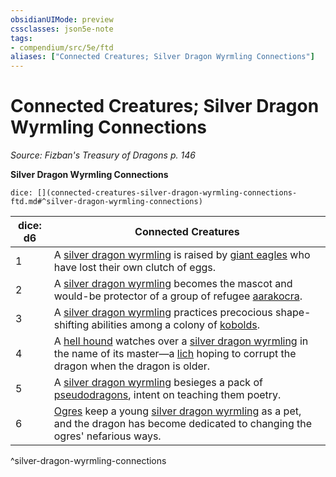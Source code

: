 ```yaml
---
obsidianUIMode: preview
cssclasses: json5e-note
tags:
- compendium/src/5e/ftd
aliases: ["Connected Creatures; Silver Dragon Wyrmling Connections"]
---
```

# Connected Creatures; Silver Dragon Wyrmling Connections
*Source: Fizban's Treasury of Dragons p. 146* 

**Silver Dragon Wyrmling Connections**

`dice: [](connected-creatures-silver-dragon-wyrmling-connections-ftd.md#^silver-dragon-wyrmling-connections)`

| dice: d6 | Connected Creatures |
|----------|---------------------|
| 1 | A [silver dragon wyrmling](/3-Mechanics/CLI/bestiary/dragon/silver-dragon-wyrmling.md) is raised by [giant eagles](/3-Mechanics/CLI/bestiary/beast/giant-eagle.md) who have lost their own clutch of eggs. |
| 2 | A [silver dragon wyrmling](/3-Mechanics/CLI/bestiary/dragon/silver-dragon-wyrmling.md) becomes the mascot and would-be protector of a group of refugee [aarakocra](/3-Mechanics/CLI/bestiary/humanoid/aarakocra.md). |
| 3 | A [silver dragon wyrmling](/3-Mechanics/CLI/bestiary/dragon/silver-dragon-wyrmling.md) practices precocious shape-shifting abilities among a colony of [kobolds](/3-Mechanics/CLI/bestiary/humanoid/kobold.md). |
| 4 | A [hell hound](/3-Mechanics/CLI/bestiary/fiend/hell-hound.md) watches over a [silver dragon wyrmling](/3-Mechanics/CLI/bestiary/dragon/silver-dragon-wyrmling.md) in the name of its master—a [lich](/3-Mechanics/CLI/bestiary/undead/lich.md) hoping to corrupt the dragon when the dragon is older. |
| 5 | A [silver dragon wyrmling](/3-Mechanics/CLI/bestiary/dragon/silver-dragon-wyrmling.md) besieges a pack of [pseudodragons](/3-Mechanics/CLI/bestiary/dragon/pseudodragon.md), intent on teaching them poetry. |
| 6 | [Ogres](/3-Mechanics/CLI/bestiary/giant/ogre.md) keep a young [silver dragon wyrmling](/3-Mechanics/CLI/bestiary/dragon/silver-dragon-wyrmling.md) as a pet, and the dragon has become dedicated to changing the ogres' nefarious ways. |
^silver-dragon-wyrmling-connections